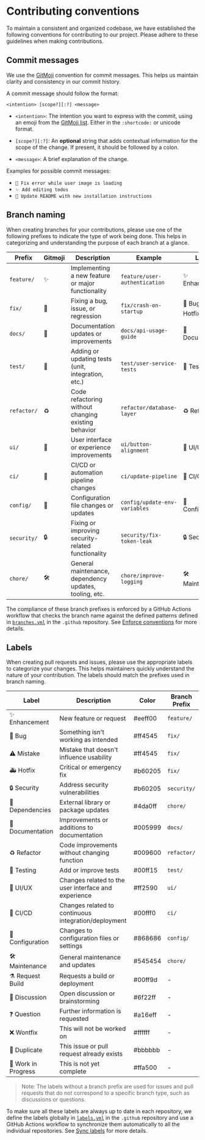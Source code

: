# Contributing conventions

To maintain a consistent and organized codebase, we have established the following conventions for contributing to our project. Please adhere to these guidelines when making contributions.

## Commit messages

We use the [GitMoji](https://gitmoji.dev/) convention for commit messages. This helps us maintain clarity and consistency in our commit history.

A commit message should follow the format:

```
<intention> [scope?][:?] <message>
```

-   `<intention>`: The intention you want to express with the commit, using an emoji from the [GitMoji list](https://gitmoji.dev/). Either in the `:shortcode:` or unicode format.

-   `[scope?][:?]`: An **optional** string that adds contextual information for the scope of the change. If present, it should be followed by a colon.

-   `<message>`: A brief explanation of the change.

Examples for possible commit messages:

-   `🐛 Fix error while user image is loading`
-   `✨ Add editing todos`
-   `📝 Update README with new installation instructions`

## Branch naming

When creating branches for your contributions, please use one of the following prefixes to indicate the type of work being done. This helps in categorizing and understanding the purpose of each branch at a glance.

| Prefix      | Gitmoji | Description                                            | Example                       | Labels             |
| ----------- | ------- | ------------------------------------------------------ | ----------------------------- | ------------------ |
| `feature/`  | ✨      | Implementing a new feature or major functionality      | `feature/user-authentication` | ✨ Enhancement     |
| `fix/`      | 🐛      | Fixing a bug, issue, or regression                     | `fix/crash-on-startup`        | 🐛 Bug, 🚑️ Hotfix |
| `docs/`     | 📝      | Documentation updates or improvements                  | `docs/api-usage-guide`        | 📝 Documentation   |
| `test/`     | 🧪      | Adding or updating tests (unit, integration, etc.)     | `test/user-service-tests`     | 🧪 Testing         |
| `refactor/` | ♻️      | Code refactoring without changing existing behavior    | `refactor/database-layer`     | ♻️ Refactor        |
| `ui/`       | 💄      | User interface or experience improvements              | `ui/button-alignment`         | 💄 UI/UX           |
| `ci/`       | 👷      | CI/CD or automation pipeline changes                   | `ci/update-pipeline`          | 👷 CI/CD           |
| `config/`   | 🔧      | Configuration file changes or updates                  | `config/update-env-variables` | 🔧 Configuration   |
| `security/` | 🔒️     | Fixing or improving security-related functionality     | `security/fix-token-leak`     | 🔒️ Security       |
| `chore/`    | 🛠️      | General maintenance, dependency updates, tooling, etc. | `chore/improve-logging`       | 🛠️ Maintenance     |

The compliance of these branch prefixes is enforced by a GitHub Actions workflow that checks the branch name against the defined patterns defined in [`branches.yml`](https://github.com/RubberDuckCrew/.github/blob/main/configs/conventions/branches.yml) in the `.github` repository. See [Enforce conventions](/development/ci-cd#enforce-conventions) for more details.

## Labels

When creating pull requests and issues, please use the appropriate labels to categorize your changes. This helps maintainers quickly understand the nature of your contribution. The labels should match the prefixes used in branch naming.

| Label               | Description                                          | Color   | Branch Prefix |
| ------------------- | ---------------------------------------------------- | ------- | ------------- |
| ✨ Enhancement      | New feature or request                               | #eeff00 | `feature/`    |
| 🐛 Bug              | Something isn't working as intended                  | #ff4545 | `fix/`        |
| ⚠️ Mistake          | Mistake that doesn't influence usability             | #ff4545 | `fix/`        |
| 🚑️ Hotfix          | Critical or emergency fix                            | #b60205 | `fix/`        |
| 🔒️ Security        | Address security vulnerabilities                     | #b60205 | `security/`   |
| 📌 Dependencies     | External library or package updates                  | #4da0ff | `chore/`      |
| 📝 Documentation    | Improvements or additions to documentation           | #005999 | `docs/`       |
| ♻️ Refactor         | Code improvements without changing function          | #009600 | `refactor/`   |
| 🧪 Testing          | Add or improve tests                                 | #00ff15 | `test/`       |
| 💄 UI/UX            | Changes related to the user interface and experience | #ff2590 | `ui/`         |
| 👷 CI/CD            | Changes related to continuous integration/deployment | #00fff0 | `ci/`         |
| 🔧 Configuration    | Changes to configuration files or settings           | #868686 | `config/`     |
| 🛠️ Maintenance      | General maintenance and updates                      | #545454 | `chore/`      |
| ⚗️ Request Build    | Requests a build or deployment                       | #00ff9d | -             |
| 💬 Discussion       | Open discussion or brainstorming                     | #6f22ff | -             |
| ❓ Question         | Further information is requested                     | #a16eff | -             |
| ❌ Wontfix          | This will not be worked on                           | #ffffff | -             |
| 🔄 Duplicate        | This issue or pull request already exists            | #bbbbbb | -             |
| 🚧 Work in Progress | This is not yet complete                             | #ffa500 | -             |

> Note: The labels without a branch prefix are used for issues and pull requests that do not correspond to a specific branch type, such as discussions or questions.

To make sure all these labels are always up to date in each repository, we define the labels globally in [`labels.yml`](https://github.com/RubberDuckCrew/.github/blob/main/configs/conventions/labels.yml) in the `.github` repository and use a GitHub Actions workflow to synchronize them automatically to all the individual repositories. See [Sync labels](/development/ci-cd#sync-labels) for more details.
